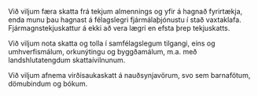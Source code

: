 Við viljum færa skatta frá tekjum almennings og yfir á hagnað fyrirtækja, enda munu þau hagnast á félagslegri fjármálaþjónustu í stað vaxtaklafa. Fjármagnstekjuskattur á ekki að vera lægri en efsta þrep tekjuskatts.

Við viljum nota skatta og tolla í samfélagslegum tilgangi, eins og umhverfismálum, orkunýtingu og byggðamálum, m.a. með landshlutatengdum skattaívilnunum.

Við viljum afnema virðisaukaskatt á nauðsynjavörum, svo sem barnafötum, dömubindum og bókum.
